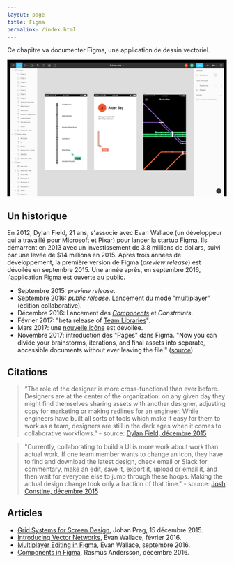 ```yaml
---
layout: page
title: Figma
permalink: /index.html
---
```


Ce chapitre va documenter Figma, une application de dessin vectoriel.

![Interface de Figma](img/figma-app-interface.png)

## Un historique

En 2012, Dylan Field, 21 ans, s'associe avec Evan Wallace (un développeur qui a travaillé pour Microsoft et Pixar) pour lancer la startup Figma. Ils démarrent en 2013 avec un investissement de 3.8 millions de dollars, suivi par une levée de $14 millions en 2015. Après trois années de développement, la première version de Figma (*preview release*) est dévoilée en septembre 2015. Une année après, en septembre 2016, l'application Figma est ouverte au public.

* Septembre 2015: *preview release*.
* Septembre 2016: *public release*. Lancement du mode "multiplayer" (édition collaborative).
* Décembre 2016: Lancement des *[Components](https://blog.figma.com/components-in-figma-e7e80fcf6fd2)* et *Constraints*.
* Février 2017: "beta release of [Team Libraries](https://blog.figma.com/team-libraries-in-figma-409fa5e20f7)".
* Mars 2017: une [nouvelle icône](https://blog.figma.com/figmas-new-icon-49324fa00298) est dévoilée.
* Novembre 2017: introduction des "Pages" dans Figma. "Now you can divide your brainstorms, iterations, and final assets into separate, accessible documents without ever leaving the file." ([source](https://blog.figma.com/introducing-figma-pages-1363000e6079)).

## Citations

> “The role of the designer is more cross-functional than ever before. Designers are at the center of the organization: on any given day they might find themselves sharing assets with another designer, adjusting copy for marketing or making redlines for an engineer. While engineers have built all sorts of tools which make it easy for them to work as a team, designers are still in the dark ages when it comes to collaborative workflows.” - source: [Dylan Field, décembre 2015](https://blog.figma.com/design-meet-the-internet-4140774f2872)

> "Currently, collaborating to build a UI is more work about work than actual work. If one team member wants to change an icon, they have to find and download the latest design, check email or Slack for commentary, make an edit, save it, export it, upload or email it, and then wait for everyone else to jump through these hoops. Making the actual design change took only a fraction of that time." - source: [Josh Constine, décembre 2015](https://techcrunch.com/2015/12/03/figma-vs-goliath/)


## Articles

* [Grid Systems for Screen Design](https://blog.figma.com/grid-systems-for-screen-design-46d86ea9fd48), Johan Prag, 15 décembre 2015.
* [Introducing Vector Networks](https://blog.figma.com/introducing-vector-networks-3b877d2b864f), Evan Wallace, février 2016.
* [Multiplayer Editing in Figma](https://blog.figma.com/multiplayer-editing-in-figma-8f8076c6c3a6), Evan Wallace, septembre 2016.
* [Components in Figma](https://blog.figma.com/components-in-figma-e7e80fcf6fd2), Rasmus Andersson, décembre 2016.
